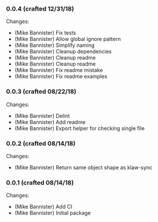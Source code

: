 ### 0.0.4 (crafted 12/31/18)

Changes:

  * (Mike Bannister) Fix tests
  * (Mike Bannister) Allow global ignore pattern
  * (Mike Bannister) Simplify naming
  * (Mike Bannister) Cleanup dependencies
  * (Mike Bannister) Cleanup readme
  * (Mike Bannister) Cleanup readme
  * (Mike Bannister) Fix readme mistake
  * (Mike Bannister) Fix readme examples

### 0.0.3 (crafted 08/22/18)

Changes:

  * (Mike Bannister) Delint
  * (Mike Bannister) Add readme
  * (Mike Bannister) Export helper for checking single file

### 0.0.2 (crafted 08/14/18)

Changes:

  * (Mike Bannister) Return same object shape as klaw-sync

### 0.0.1 (crafted 08/14/18)

Changes:

  * (Mike Bannister) Add CI
  * (Mike Bannister) Initial package
